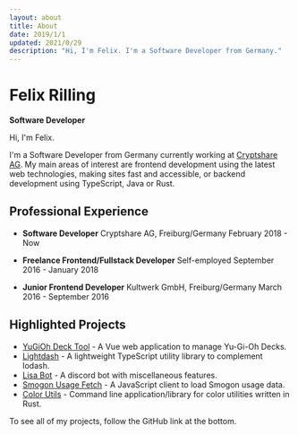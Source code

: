 ```yaml
---
layout: about
title: About
date: 2019/1/1
updated: 2021/0/29
description: "Hi, I'm Felix. I'm a Software Developer from Germany."
---
```


# Felix Rilling

**Software Developer**

Hi, I'm Felix.

I'm a Software Developer from Germany currently working at [Cryptshare AG](https://www.cryptshare.com/).
My main areas of interest are frontend development using the latest web technologies, making sites fast and accessible, or backend development using TypeScript, Java or Rust.

## Professional Experience

-   **Software Developer**
    Cryptshare AG, Freiburg/Germany
    February 2018 - Now

-   **Freelance Frontend/Fullstack Developer**
    Self-employed
    September 2016 - January 2018

-   **Junior Frontend Developer**
    Kultwerk GmbH, Freiburg/Germany
    March 2016 - September 2016

## Highlighted Projects

-   [YuGiOh Deck Tool](https://ygoprodeck.com/card-database/deck-prices/) - A Vue web application to manage Yu-Gi-Oh Decks.
-   [Lightdash](https://github.com/FelixRilling/lightdash) - A lightweight TypeScript utility library to complement lodash.
-   [Lisa Bot](https://github.com/FelixRilling/lisa-bot) - A discord bot with miscellaneous features.
-   [Smogon Usage Fetch](https://github.com/FelixRilling/smogon-usage-fetch) - A JavaScript client to load Smogon usage data.
-   [Color Utils](https://github.com/FelixRilling/color-utils) - Command line application/library for color utilities written in Rust.

To see all of my projects, follow the GitHub link at the bottom.

